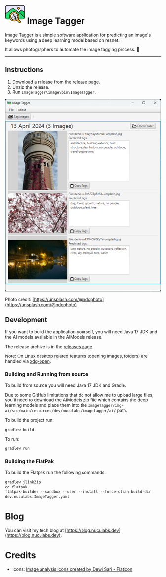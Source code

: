 # ![](./docs/image-analysis.png) Image Tagger

Image Tagger is a simple software application for predicting an image's keywords using a deep learning model based on
resnet.

It allows photographers to automate the image tagging process. 📸

---

## Instructions

1. Download a release from the release page.
2. Unzip the release.
3. Run `ImageTagger\image\bin\ImageTagger`.

![./docs/application.png](./docs/application.png)

Photo credit: [https://unsplash.com/@ndcphoto](https://unsplash.com/@ndcphoto)

## Development

If you want to build the application yourself, you will need Java 17 JDK and the
AI models available in the AIModels release.

The release archive is in the [releases page](https://github.com/dnutiu/ImageTagger/releases).

Note: On Linux desktop related features (opening images, folders) are handled
via [xdg-open](https://linux.die.net/man/1/xdg-open).

### Building and Running from source

To build from source you will need Java 17 JDK and Gradle.

Due to some GitHub limitations that do not allow me to upload large files, you'll need to download the AIModels
zip file which contains the deep learning models and place them into the
`ImageTagger/img-ai/src/main/resources/dev/nuculabs/imagetagger/ai/` path.

To build the project run:

```bash
gradlew build
```

To run:

```bash
gradlew run
```

### Building the FlatPak

To build the Flatpak run the following commands:

```shell
gradlew jlinkZip
cd flatpak
flatpak-builder --sandbox --user --install --force-clean build-dir dev.nuculabs.ImageTagger.yaml
```

# Blog

You can visit my tech blog at [https://blog.nuculabs.dev](https://blog.nuculabs.dev).

# Credits

- Icons: <a href="https://www.flaticon.com/free-icons/image-analysis" title="image analysis icons">Image analysis icons
  created by Dewi Sari - Flaticon</a>